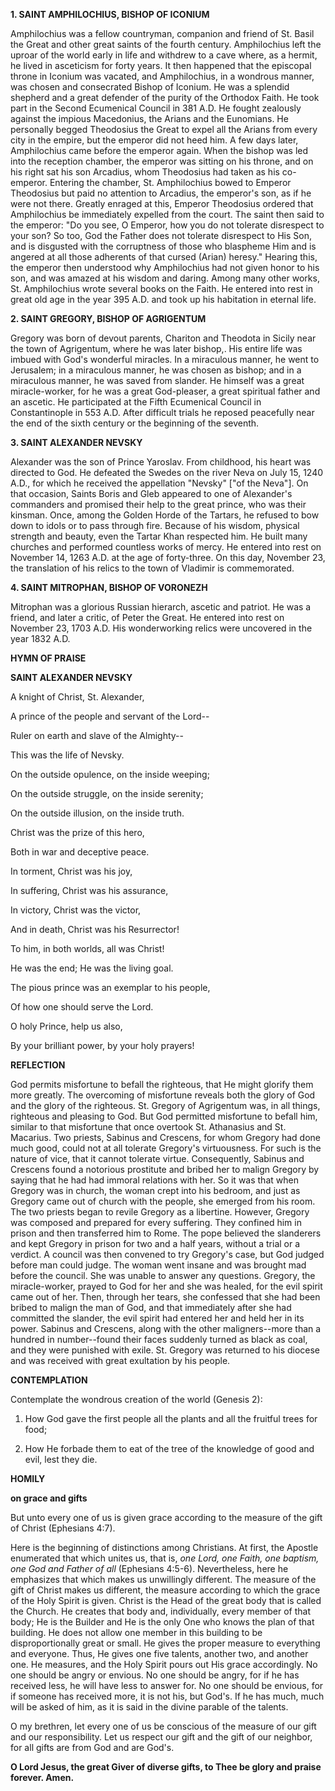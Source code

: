 
**1. SAINT AMPHILOCHIUS, BISHOP OF ICONIUM**

Amphilochius was a fellow countryman, companion and friend of St. Basil the Great and other great saints of the fourth century. Amphilochius left the uproar of the world early in life and withdrew to a cave where, as a hermit, he lived in asceticism for forty years. It then happened that the episcopal throne in Iconium was vacated, and Amphilochius, in a wondrous manner, was chosen and consecrated Bishop of Iconium. He was a splendid shepherd and a great defender of the purity of the Orthodox Faith. He took part in the Second Ecumenical Council in 381 A.D. He fought zealously against the impious Macedonius, the Arians and the Eunomians. He personally begged Theodosius the Great to expel all the Arians from every city in the empire, but the emperor did not heed him. A few days later, Amphilochius came before the emperor again. When the bishop was led into the reception chamber, the emperor was sitting on his throne, and on his right sat his son Arcadius, whom Theodosius had taken as his co-emperor. Entering the chamber, St. Amphilochius bowed to Emperor Theodosius but paid no attention to Arcadius, the emperor's son, as if he were not there. Greatly enraged at this, Emperor Theodosius ordered that Amphilochius be immediately expelled from the court. The saint then said to the emperor: "Do you see, O Emperor, how you do not tolerate disrespect to your son? So too, God the Father does not tolerate disrespect to His Son, and is disgusted with the corruptness of those who blaspheme Him and is angered at all those adherents of that cursed (Arian) heresy." Hearing this, the emperor then understood why Amphilochius had not given honor to his son, and was amazed at his wisdom and daring. Among many other works, St. Amphilochius wrote several books on the Faith. He entered into rest in great old age in the year 395 A.D. and took up his habitation in eternal life. 

**2. SAINT GREGORY, BISHOP OF AGRIGENTUM**

Gregory was born of devout parents, Chariton and Theodota in Sicily near the town of Agrigentum, where he was later bishop,. His entire life was imbued with God's wonderful miracles. In a miraculous manner, he went to Jerusalem; in a miraculous manner, he was chosen as bishop; and in a miraculous manner, he was saved from slander. He himself was a great miracle-worker, for he was a great God-pleaser, a great spiritual father and an ascetic. He participated at the Fifth Ecumenical Council in Constantinople in 553 A.D. After difficult trials he reposed peacefully near the end of the sixth century or the beginning of the seventh.

**3. SAINT ALEXANDER NEVSKY**

Alexander was the son of Prince Yaroslav. From childhood, his heart was directed to God. He defeated the Swedes on the river Neva on July 15, 1240 A.D., for which he received the appellation "Nevsky" ["of the Neva"]. On that occasion, Saints Boris and Gleb appeared to one of Alexander's commanders and promised their help to the great prince, who was their kinsman. Once, among the Golden Horde of the Tartars, he refused to bow down to idols or to pass through fire. Because of his wisdom, physical strength and beauty, even the Tartar Khan respected him. He built many churches and performed countless works of mercy. He entered into rest on November 14, 1263 A.D. at the age of forty-three. On this day, November 23, the translation of his relics to the town of Vladimir is commemorated.

**4. SAINT MITROPHAN, BISHOP OF VORONEZH**

Mitrophan was a glorious Russian hierarch, ascetic and patriot. He was a friend, and later a critic, of Peter the Great. He entered into rest on November 23, 1703 A.D. His wonderworking relics were uncovered in the year 1832 A.D.



**HYMN OF PRAISE**

**SAINT ALEXANDER NEVSKY**

A knight of Christ, St. Alexander,

A prince of the people and servant of the Lord--

Ruler on earth and slave of the Almighty--

This was the life of Nevsky.

On the outside opulence, on the inside weeping;

On the outside struggle, on the inside serenity;

On the outside illusion, on the inside truth.

Christ was the prize of this hero,

Both in war and deceptive peace.

In torment, Christ was his joy,

In suffering, Christ was his assurance,

In victory, Christ was the victor,

And in death, Christ was his Resurrector!

To him, in both worlds, all was Christ!

He was the end; He was the living goal.

The pious prince was an exemplar to his people,

Of how one should serve the Lord.

O holy Prince, help us also,

By your brilliant power, by your holy prayers!


**REFLECTION**

God permits misfortune to befall the righteous, that He might glorify them more greatly. The overcoming of misfortune reveals both the glory of God and the glory of the righteous. St. Gregory of Agrigentum was, in all things, righteous and pleasing to God. But God permitted misfortune to befall him, similar to that misfortune that once overtook St. Athanasius and St. Macarius. Two priests, Sabinus and Crescens, for whom Gregory had done much good, could not at all tolerate Gregory's virtuousness. For such is the nature of vice, that it cannot tolerate virtue. Consequently, Sabinus and Crescens found a notorious prostitute and bribed her to malign Gregory by saying that he had had immoral relations with her. So it was that when Gregory was in church, the woman crept into his bedroom, and just as Gregory came out of church with the people, she emerged from his room. The two priests began to revile Gregory as a libertine. However, Gregory was composed and prepared for every suffering. They confined him in prison and then transferred him to Rome. The pope believed the slanderers and kept Gregory in prison for two and a half years, without a trial or a verdict. A council was then convened to try Gregory's case, but God judged before man could judge. The woman went insane and was brought mad before the council. She was unable to answer any questions. Gregory, the miracle-worker, prayed to God for her and she was healed, for the evil spirit came out of her. Then, through her tears, she confessed that she had been bribed to malign the man of God, and that immediately after she had committed the slander, the evil spirit had entered her and held her in its power. Sabinus and Crescens, along with the other maligners--more than a hundred in number--found their faces suddenly turned as black as coal, and they were punished with exile. St. Gregory was returned to his diocese and was received with great exultation by his people.



**CONTEMPLATION**

Contemplate the wondrous creation of the world (Genesis 2):

1.  How God gave the first people all the plants and all the fruitful trees for food;

1.  How He forbade them to eat of the tree of the knowledge of good and evil, lest they die.



**HOMILY**

**on grace and gifts**


But unto every one of us is given grace according to the measure of the gift of Christ (Ephesians 4:7).

Here is the beginning of distinctions among Christians. At first, the Apostle enumerated that which unites us, that is, *one Lord, one Faith, one baptism, one God and Father of all* (Ephesians 4:5-6). Nevertheless, here he emphasizes that which makes us unwillingly different. The measure of the gift of Christ makes us different, the measure according to which the grace of the Holy Spirit is given. Christ is the Head of the great body that is called the Church. He creates that body and, individually, every member of that body; He is the Builder and He is the only One who knows the plan of that building. He does not allow one member in this building to be disproportionally great or small. He gives the proper measure to everything and everyone. Thus, He gives one five talents, another two, and another one. He measures, and the Holy Spirit pours out His grace accordingly. No one should be angry or envious. No one should be angry, for if he has received less, he will have less to answer for. No one should be envious, for if someone has received more, it is not his, but God's. If he has much, much will be asked of him, as it is said in the divine parable of the talents.

O my brethren, let every one of us be conscious of the measure of our gift and our responsibility. Let us respect our gift and the gift of our neighbor, for all gifts are from God and are God's.

**O Lord Jesus, the great Giver of diverse gifts, to Thee be glory and praise forever. Amen.**
